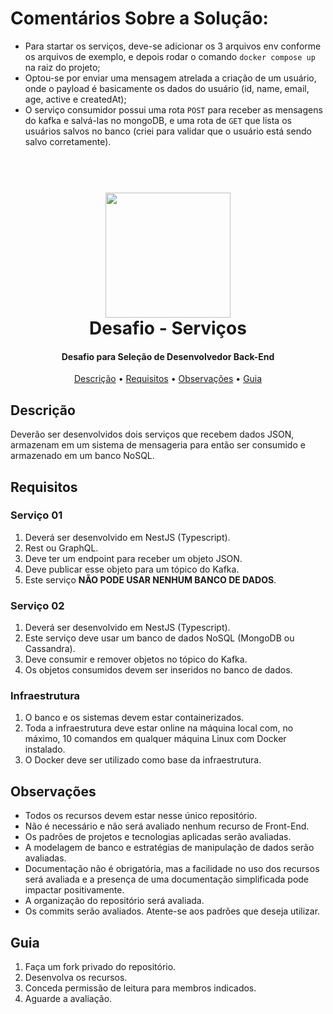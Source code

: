 # Comentários Sobre a Solução:

- Para startar os serviços, deve-se adicionar os 3 arquivos env conforme os arquivos de exemplo, e depois rodar o comando `docker compose up` na raiz do projeto;
- Optou-se por enviar uma mensagem atrelada a criação de um usuário, onde o payload é basicamente os dados do usuário (id, name, email, age, active e createdAt);
- O serviço consumidor possui uma rota `POST` para receber as mensagens do kafka e salvá-las no mongoDB, e uma rota de `GET` que lista os usuários salvos no banco (criei para validar que o usuário está sendo salvo corretamente).

##

<h1 align="center">
  <br>
  <img src="https://i.ibb.co/MD8jH60/apptrade-logo.jpg" alt="" width="200">
  <br>
  Desafio - Serviços
  <br>
</h1>

<h4 align="center">Desafio para Seleção de Desenvolvedor Back-End</h4>

<p align="center">
  <a href="#descrição">Descrição</a> •
  <a href="#requisitos">Requisitos</a> •
  <a href="#observações">Observações</a> •
  <a href="#guia">Guia</a>
</p>

## Descrição

Deverão ser desenvolvidos dois serviços que recebem dados JSON, armazenam em um sistema de mensageria para então ser consumido e armazenado em um banco NoSQL.

## Requisitos

### Serviço 01

1. Deverá ser desenvolvido em NestJS (Typescript).
2. Rest ou GraphQL.
3. Deve ter um endpoint para receber um objeto JSON.
4. Deve publicar esse objeto para um tópico do Kafka.
5. Este serviço **NÃO PODE USAR NENHUM BANCO DE DADOS**.

### Serviço 02

1. Deverá ser desenvolvido em NestJS (Typescript).
2. Este serviço deve usar um banco de dados NoSQL (MongoDB ou Cassandra).
3. Deve consumir e remover objetos no tópico do Kafka.
4. Os objetos consumidos devem ser inseridos no banco de dados.

### Infraestrutura

1. O banco e os sistemas devem estar containerizados.
2. Toda a infraestrutura deve estar online na máquina local com, no máximo, 10 comandos em qualquer máquina Linux com Docker instalado.
3. O Docker deve ser utilizado como base da infraestrutura.

## Observações

- Todos os recursos devem estar nesse único repositório.
- Não é necessário e não será avaliado nenhum recurso de Front-End.
- Os padrões de projetos e tecnologias aplicadas serão avaliadas.
- A modelagem de banco e estratégias de manipulação de dados serão avaliadas.
- Documentação não é obrigatória, mas a facilidade no uso dos recursos será avaliada e a presença de uma documentação simplificada pode impactar positivamente.
- A organização do repositório será avaliada.
- Os commits serão avaliados. Atente-se aos padrões que deseja utilizar.

## Guia

1. Faça um fork privado do repositório.
2. Desenvolva os recursos.
3. Conceda permissão de leitura para membros indicados.
4. Aguarde a avaliação.
